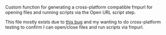 Custom function for generating a cross-platform compatible fmpurl for opening files and running scripts via the Open URL script step.

This file mostly exists due to [this bug](http://thefmkb.com/11358) and my wanting to do cross-platform testing to confirm I can open/close files and run scripts via fmpurl.
